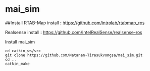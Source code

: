 # mai_sim

##Install
RTAB-Map install : https://github.com/introlab/rtabmap_ros

Realsense install : https://github.com/IntelRealSense/realsense-ros
 
Install mai_sim
~~~
cd catkin_ws/src
git clone https://github.com/Natanan-Tirasukvongsa/mai_sim.git
cd ..
catkin_make
~~~
